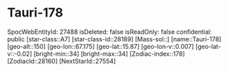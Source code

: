 ﻿---
location: [15.87,67.175,150]
type: Station
tags:
- astro/Star

---

# Tauri-178

SpocWebEntityId: 27488
isDeleted: false
isReadOnly: false
confidential: public
[star-class::A7]
[star-class-id::28189]
[Mass-sol::]
[name::Tauri-178]
[geo-alt::150]
[geo-lon::67.175]
[geo-lat::15.87]
[geo-lon-v::0.007]
[geo-lat-v::-0.02]
[bright-min::34]
[bright-max::34]
[Zodiac-index::178]
[ZodiacId::28160]
[NextStarId::27554]

